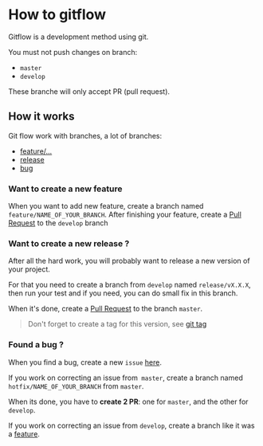# How to gitflow

Gitflow is a development method using git.

You must not push changes on branch:
- `master`
- `develop`

These branche will only accept PR (pull request).

## How it works

Git flow work with branches, a lot of branches:
- [feature/...](#new-feature)
- [release](#new-release)
- [bug](#bug)

### <a name="new-feature"></a>Want to create a new feature

When you want to add new feature, create a branch named `feature/NAME_OF_YOUR_BRANCH`. After finishing your feature, create a [Pull Request](https://github.com/doliG/corewar/pulls) to the `develop` branch

### <a name="new-release"></a>Want to create a new release ?

After all the hard work, you will probably want to release a new version of your project.

For that you need to create a branch from `develop` named `release/vX.X.X`, then run your test and if you need, you can do small fix in this branch.

When it's done, create a [Pull Request](https://github.com/doliG/corewar/pulls) to the branch `master`.

> Don't forget to create a tag for this version, see [git tag](https://git-scm.com/book/en/v2/Git-Basics-Tagging)

### <a name="bug"></a>Found a bug ?

When you find a bug, create a new `issue` [here](https://github.com/doliG/corewar/issues/new).

If you work on correcting an issue from` master`, create a branch named `hotfix/NAME_OF_YOUR_BRANCH` from `master`.

When its done, you have to **create 2 PR**: one for `master`, and the other for `develop`.

If you work on correcting an issue from `develop`, create a branch like it was a [feature](#new-feature).
